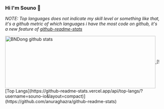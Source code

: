 ### Hi I'm Souno 👋

<!--
**souno-io/souno-io** is a ✨ _special_ ✨ repository because its `README.md` (this file) appears on your GitHub profile.

Here are some ideas to get you started:

- 🔭 I’m currently working on ...
- 🌱 I’m currently learning ...
- 👯 I’m looking to collaborate on ...
- 🤔 I’m looking for help with ...
- 💬 Ask me about ...
- 📫 How to reach me: ...
- 😄 Pronouns: ...
- ⚡ Fun fact: ...
-->

*NOTE: Top languages does not indicate my skill level or something like that, it's a github metric of which languages i have the most code on github, it's a new feature of [github-readme-stats](https://github.com/anuraghazra/github-readme-stats)*

<a href="https://github.com/anuraghazra/github-readme-stats">
  <img align="center" src="https://github-readme-stats.vercel.app/api?username=souno-io&hide=prs&count_private=true&show_icons=true&theme=material-palenight" alt="BNDong github stats" width="488" height="170" />
</a>
[![Top Langs](https://github-readme-stats.vercel.app/api/top-langs/?username=souno-io&layout=compact)](https://github.com/anuraghazra/github-readme-stats)
